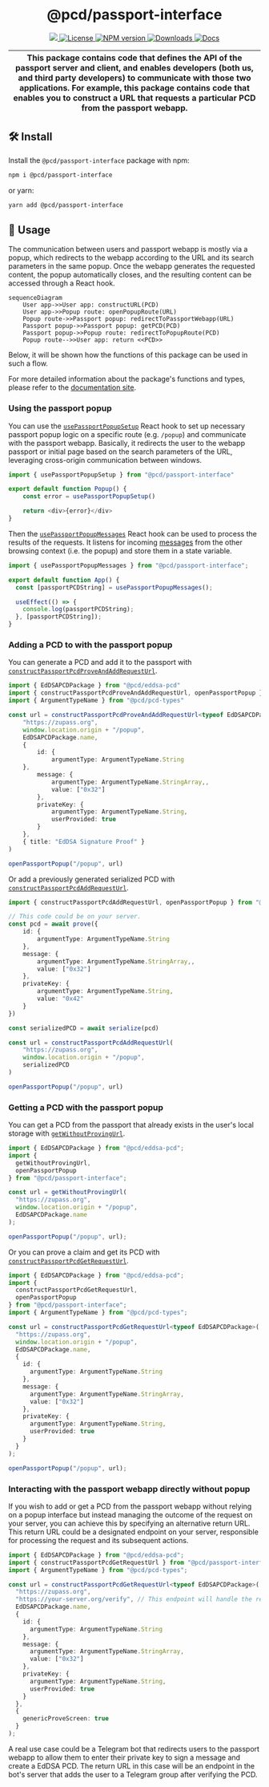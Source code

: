 <p align="center">
    <h1 align="center">
        @pcd/passport-interface
    </h1>
</p>

<p align="center">
    <a href="https://github.com/proofcarryingdata">
        <img src="https://img.shields.io/badge/project-PCD-blue.svg?style=flat-square">
    </a>
    <a href="https://github.com/proofcarryingdata/zupass/blob/main/packages/passport-interface/LICENSE">
        <img alt="License" src="https://img.shields.io/badge/license-GPL--3.0-green.svg?style=flat-square">
    </a>
    <a href="https://www.npmjs.com/package/@pcd/passport-interface">
        <img alt="NPM version" src="https://img.shields.io/npm/v/@pcd/passport-interface?style=flat-square" />
    </a>
    <a href="https://npmjs.org/package/@pcd/passport-interface">
        <img alt="Downloads" src="https://img.shields.io/npm/dm/@pcd/passport-interface.svg?style=flat-square" />
    </a>
    <a href="https://docs.pcd.team/modules/_pcd_passport_interface.html">
        <img alt="Docs" src="https://img.shields.io/badge/docs-typedoc-purple.svg?style=flat-square">
    </a>
</p>

| This package contains code that defines the API of the passport server and client, and enables developers (both us, and third party developers) to communicate with those two applications. For example, this package contains code that enables you to construct a URL that requests a particular PCD from the passport webapp. |
| -------------------------------------------------------------------------------------------------------------------------------------------------------------------------------------------------------------------------------------------------------------------------------------------------------------------------------- |

## 🛠 Install

Install the `@pcd/passport-interface` package with npm:

```bash
npm i @pcd/passport-interface
```

or yarn:

```bash
yarn add @pcd/passport-interface
```

## 📜 Usage

The communication between users and passport webapp is mostly via a popup, which redirects to the webapp according to the URL and its search parameters in the same popup. Once the webapp generates the requested content, the popup automatically closes, and the resulting content can be accessed through a React hook.

```mermaid
sequenceDiagram
    User app->>User app: constructURL(PCD)
    User app->>Popup route: openPopupRoute(URL)
    Popup route->>Passport popup: redirectToPassportWebapp(URL)
    Passport popup->>Passport popup: getPCD(PCD)
    Passport popup->>Popup route: redirectToPopupRoute(PCD)
    Popup route-->>User app: return <<PCD>>
```

Below, it will be shown how the functions of this package can be used in such a flow.

For more detailed information about the package's functions and types, please refer to the [documentation site](https://docs.pcd.team/modules/_pcd_passport_interface.html).

### Using the passport popup

You can use the [`usePassportPopupSetup`](https://docs.pcd.team/functions/_pcd_passport_interface.usePassportPopupSetup.html) React hook to set up necessary passport popup logic on a specific route (e.g. `/popup`) and communicate with the passport webapp. Basically, it redirects the user to the webapp passport or initial page based on the search parameters of the URL, leveraging cross-origin communication between windows.

```typescript
import { usePassportPopupSetup } from "@pcd/passport-interface"

export default function Popup() {
    const error = usePassportPopupSetup()

    return <div>{error}</div>
}
```

Then the [`usePassportPopupMessages`](https://docs.pcd.team/functions/_pcd_passport_interface.usePassportPopupMessages.html) React hook can be used to process the results of the requests. It listens for incoming [messages](https://developer.mozilla.org/en-US/docs/Web/API/Window/message_event) from the other browsing context (i.e. the popup) and store them in a state variable.

```typescript
import { usePassportPopupMessages } from "@pcd/passport-interface";

export default function App() {
  const [passportPCDString] = usePassportPopupMessages();

  useEffect(() => {
    console.log(passportPCDString);
  }, [passportPCDString]);
}
```

### Adding a PCD to with the passport popup

You can generate a PCD and add it to the passport with [`constructPassportPcdProveAndAddRequestUrl`](https://docs.pcd.team/functions/_pcd_passport_interface.constructPassportPcdProveAndAddRequestUrl.html).

```typescript
import { EdDSAPCDPackage } from "@pcd/eddsa-pcd"
import { constructPassportPcdProveAndAddRequestUrl, openPassportPopup } from "@pcd/passport-interface"
import { ArgumentTypeName } from "@pcd/pcd-types"

const url = constructPassportPcdProveAndAddRequestUrl<typeof EdDSAPCDPackage>(
    "https://zupass.org",
    window.location.origin + "/popup",
    EdDSAPCDPackage.name,
    {
        id: {
            argumentType: ArgumentTypeName.String
    },
        message: {
            argumentType: ArgumentTypeName.StringArray,,
            value: ["0x32"]
        },
        privateKey: {
            argumentType: ArgumentTypeName.String,
            userProvided: true
        }
    },
    { title: "EdDSA Signature Proof" }
)

openPassportPopup("/popup", url)
```

Or add a previously generated serialized PCD with [`constructPassportPcdAddRequestUrl`](https://docs.pcd.team/functions/_pcd_passport_interface.constructPassportPcdAddRequestUrl.html).

```typescript
import { constructPassportPcdAddRequestUrl, openPassportPopup } from "@pcd/passport-interface"

// This code could be on your server.
const pcd = await prove({
    id: {
        argumentType: ArgumentTypeName.String
    },
    message: {
        argumentType: ArgumentTypeName.StringArray,,
        value: ["0x32"]
    },
    privateKey: {
        argumentType: ArgumentTypeName.String,
        value: "0x42"
    }
})

const serializedPCD = await serialize(pcd)

const url = constructPassportPcdAddRequestUrl(
    "https://zupass.org",
    window.location.origin + "/popup",
    serializedPCD
)

openPassportPopup("/popup", url)
```

### Getting a PCD with the passport popup

You can get a PCD from the passport that already exists in the user's local storage with [`getWithoutProvingUrl`](https://docs.pcd.team/functions/_pcd_passport_interface.getWithoutProvingUrl.html).

```typescript
import { EdDSAPCDPackage } from "@pcd/eddsa-pcd";
import {
  getWithoutProvingUrl,
  openPassportPopup
} from "@pcd/passport-interface";

const url = getWithoutProvingUrl(
  "https://zupass.org",
  window.location.origin + "/popup",
  EdDSAPCDPackage.name
);

openPassportPopup("/popup", url);
```

Or you can prove a claim and get its PCD with [`constructPassportPcdGetRequestUrl`](https://docs.pcd.team/functions/_pcd_passport_interface.constructPassportPcdGetRequestUrl.html).

```typescript
import { EdDSAPCDPackage } from "@pcd/eddsa-pcd";
import {
  constructPassportPcdGetRequestUrl,
  openPassportPopup
} from "@pcd/passport-interface";
import { ArgumentTypeName } from "@pcd/pcd-types";

const url = constructPassportPcdGetRequestUrl<typeof EdDSAPCDPackage>(
  "https://zupass.org",
  window.location.origin + "/popup",
  EdDSAPCDPackage.name,
  {
    id: {
      argumentType: ArgumentTypeName.String
    },
    message: {
      argumentType: ArgumentTypeName.StringArray,
      value: ["0x32"]
    },
    privateKey: {
      argumentType: ArgumentTypeName.String,
      userProvided: true
    }
  }
);

openPassportPopup("/popup", url);
```

### Interacting with the passport webapp directly without popup

If you wish to add or get a PCD from the passport webapp without relying on a popup interface but instead managing the outcome of the request on your server, you can achieve this by specifying an alternative return URL. This return URL could be a designated endpoint on your server, responsible for processing the request and its subsequent actions.

```typescript
import { EdDSAPCDPackage } from "@pcd/eddsa-pcd";
import { constructPassportPcdGetRequestUrl } from "@pcd/passport-interface";
import { ArgumentTypeName } from "@pcd/pcd-types";

const url = constructPassportPcdGetRequestUrl<typeof EdDSAPCDPackage>(
  "https://zupass.org",
  "https://your-server.org/verify", // This endpoint will handle the request's results.
  EdDSAPCDPackage.name,
  {
    id: {
      argumentType: ArgumentTypeName.String
    },
    message: {
      argumentType: ArgumentTypeName.StringArray,
      value: ["0x32"]
    },
    privateKey: {
      argumentType: ArgumentTypeName.String,
      userProvided: true
    }
  },
  {
    genericProveScreen: true
  }
);
```

A real use case could be a Telegram bot that redirects users to the passport webapp to allow them to enter their private key to sign a message and create a EdDSA PCD. The return URL in this case will be an endpoint in the bot's server that adds the user to a Telegram group after verifying the PCD.
